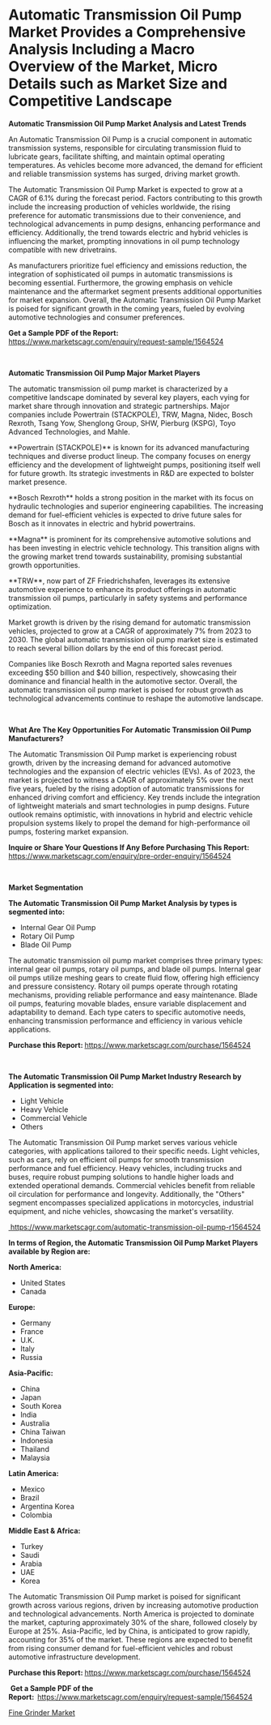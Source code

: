 <p><h1>Automatic Transmission Oil Pump Market Provides a Comprehensive Analysis Including a Macro Overview of the Market, Micro Details such as Market Size and Competitive Landscape</h1></p><p><strong>Automatic Transmission Oil Pump Market Analysis and Latest Trends</strong></p>
<p><p>An Automatic Transmission Oil Pump is a crucial component in automatic transmission systems, responsible for circulating transmission fluid to lubricate gears, facilitate shifting, and maintain optimal operating temperatures. As vehicles become more advanced, the demand for efficient and reliable transmission systems has surged, driving market growth.</p><p>The Automatic Transmission Oil Pump Market is expected to grow at a CAGR of 6.1% during the forecast period. Factors contributing to this growth include the increasing production of vehicles worldwide, the rising preference for automatic transmissions due to their convenience, and technological advancements in pump designs, enhancing performance and efficiency. Additionally, the trend towards electric and hybrid vehicles is influencing the market, prompting innovations in oil pump technology compatible with new drivetrains.</p><p>As manufacturers prioritize fuel efficiency and emissions reduction, the integration of sophisticated oil pumps in automatic transmissions is becoming essential. Furthermore, the growing emphasis on vehicle maintenance and the aftermarket segment presents additional opportunities for market expansion. Overall, the Automatic Transmission Oil Pump Market is poised for significant growth in the coming years, fueled by evolving automotive technologies and consumer preferences.</p></p>
<p><strong>Get a Sample PDF of the Report:&nbsp;</strong> <a href="https://www.marketscagr.com/enquiry/request-sample/1564524?utm_campaign=2796&utm_medium=2&utm_source=Github&utm_content=ia&utm_term=08042025&utm_id=automatic-transmission-oil-pump">https://www.marketscagr.com/enquiry/request-sample/1564524</a></p>
<p>&nbsp;</p>
<p><strong>Automatic Transmission Oil Pump Major Market Players</strong></p>
<p><p>The automatic transmission oil pump market is characterized by a competitive landscape dominated by several key players, each vying for market share through innovation and strategic partnerships. Major companies include Powertrain (STACKPOLE), TRW, Magna, Nidec, Bosch Rexroth, Tsang Yow, Shenglong Group, SHW, Pierburg (KSPG), Toyo Advanced Technologies, and Mahle.</p><p>**Powertrain (STACKPOLE)** is known for its advanced manufacturing techniques and diverse product lineup. The company focuses on energy efficiency and the development of lightweight pumps, positioning itself well for future growth. Its strategic investments in R&D are expected to bolster market presence.</p><p>**Bosch Rexroth** holds a strong position in the market with its focus on hydraulic technologies and superior engineering capabilities. The increasing demand for fuel-efficient vehicles is expected to drive future sales for Bosch as it innovates in electric and hybrid powertrains.</p><p>**Magna** is prominent for its comprehensive automotive solutions and has been investing in electric vehicle technology. This transition aligns with the growing market trend towards sustainability, promising substantial growth opportunities.</p><p>**TRW**, now part of ZF Friedrichshafen, leverages its extensive automotive experience to enhance its product offerings in automatic transmission oil pumps, particularly in safety systems and performance optimization.</p><p>Market growth is driven by the rising demand for automatic transmission vehicles, projected to grow at a CAGR of approximately 7% from 2023 to 2030. The global automatic transmission oil pump market size is estimated to reach several billion dollars by the end of this forecast period.</p><p>Companies like Bosch Rexroth and Magna reported sales revenues exceeding $50 billion and $40 billion, respectively, showcasing their dominance and financial health in the automotive sector. Overall, the automatic transmission oil pump market is poised for robust growth as technological advancements continue to reshape the automotive landscape.</p></p>
<p>&nbsp;</p>
<p><strong>What Are The Key Opportunities For Automatic Transmission Oil Pump Manufacturers?</strong></p>
<p><p>The Automatic Transmission Oil Pump market is experiencing robust growth, driven by the increasing demand for advanced automotive technologies and the expansion of electric vehicles (EVs). As of 2023, the market is projected to witness a CAGR of approximately 5% over the next five years, fueled by the rising adoption of automatic transmissions for enhanced driving comfort and efficiency. Key trends include the integration of lightweight materials and smart technologies in pump designs. Future outlook remains optimistic, with innovations in hybrid and electric vehicle propulsion systems likely to propel the demand for high-performance oil pumps, fostering market expansion.</p></p>
<p><strong>Inquire or Share Your Questions If Any Before Purchasing This Report:</strong> <a href="https://www.marketscagr.com/enquiry/pre-order-enquiry/1564524?utm_campaign=2796&utm_medium=2&utm_source=Github&utm_content=ia&utm_term=08042025&utm_id=automatic-transmission-oil-pump">https://www.marketscagr.com/enquiry/pre-order-enquiry/1564524</a></p>
<p>&nbsp;</p>
<p><strong>Market Segmentation</strong></p>
<p><strong>The Automatic Transmission Oil Pump Market Analysis by types is segmented into:</strong></p>
<p><ul><li>Internal Gear Oil Pump</li><li>Rotary Oil Pump</li><li>Blade Oil Pump</li></ul></p>
<p><p>The automatic transmission oil pump market comprises three primary types: internal gear oil pumps, rotary oil pumps, and blade oil pumps. Internal gear oil pumps utilize meshing gears to create fluid flow, offering high efficiency and pressure consistency. Rotary oil pumps operate through rotating mechanisms, providing reliable performance and easy maintenance. Blade oil pumps, featuring movable blades, ensure variable displacement and adaptability to demand. Each type caters to specific automotive needs, enhancing transmission performance and efficiency in various vehicle applications.</p></p>
<p><strong>Purchase this Report:&nbsp;</strong><a href="https://www.marketscagr.com/purchase/1564524?utm_campaign=2796&utm_medium=2&utm_source=Github&utm_content=ia&utm_term=08042025&utm_id=automatic-transmission-oil-pump">https://www.marketscagr.com/purchase/1564524</a></p>
<p>&nbsp;</p>
<p><strong>The Automatic Transmission Oil Pump Market Industry Research by Application is segmented into:</strong></p>
<p><ul><li>Light Vehicle</li><li>Heavy Vehicle</li><li>Commercial Vehicle</li><li>Others</li></ul></p>
<p><p>The Automatic Transmission Oil Pump market serves various vehicle categories, with applications tailored to their specific needs. Light vehicles, such as cars, rely on efficient oil pumps for smooth transmission performance and fuel efficiency. Heavy vehicles, including trucks and buses, require robust pumping solutions to handle higher loads and extended operational demands. Commercial vehicles benefit from reliable oil circulation for performance and longevity. Additionally, the "Others" segment encompasses specialized applications in motorcycles, industrial equipment, and niche vehicles, showcasing the market's versatility.</p></p>
<p><a href="https://www.marketscagr.com/automatic-transmission-oil-pump-r1564524?utm_campaign=2796&utm_medium=2&utm_source=Github&utm_content=ia&utm_term=08042025&utm_id=automatic-transmission-oil-pump">&nbsp;https://www.marketscagr.com/automatic-transmission-oil-pump-r1564524</a></p>
<p><strong>In terms of Region, the Automatic Transmission Oil Pump Market Players available by Region are:</strong></p>
<p>
    <p> <strong> North America: </strong>
        <ul>
            <li>United States</li>
            <li>Canada</li>
        </ul>
        </p> 
    <p> <strong> Europe: </strong>
        <ul>
            <li>Germany</li>
            <li>France</li>
            <li>U.K.</li>
            <li>Italy</li>
            <li>Russia</li>
        </ul>
        </p> 
    <p> <strong> Asia-Pacific: </strong>
        <ul>
            <li>China</li>
            <li>Japan</li>
            <li>South Korea</li>
            <li>India</li>
            <li>Australia</li>
            <li>China Taiwan</li>
            <li>Indonesia</li>
            <li>Thailand</li>
            <li>Malaysia</li>
        </ul>
        </p> 
    <p> <strong> Latin America: </strong>
        <ul>
            <li>Mexico</li>
            <li>Brazil</li>
            <li>Argentina Korea</li>
            <li>Colombia</li>
        </ul>
        </p> 
    <p> <strong> Middle East & Africa: </strong>
        <ul>
            <li>Turkey</li>
            <li>Saudi</li>
            <li>Arabia</li>
            <li>UAE</li>
            <li>Korea</li>
        </ul>
    </p>
    </p>
<p><p>The Automatic Transmission Oil Pump market is poised for significant growth across various regions, driven by increasing automotive production and technological advancements. North America is projected to dominate the market, capturing approximately 30% of the share, followed closely by Europe at 25%. Asia-Pacific, led by China, is anticipated to grow rapidly, accounting for 35% of the market. These regions are expected to benefit from rising consumer demand for fuel-efficient vehicles and robust automotive infrastructure development.</p></p>
<p><strong>Purchase this Report: </strong><a href="https://www.marketscagr.com/purchase/1564524?utm_campaign=2796&utm_medium=2&utm_source=Github&utm_content=ia&utm_term=08042025&utm_id=automatic-transmission-oil-pump">https://www.marketscagr.com/purchase/1564524</a></p>
<p>&nbsp;<strong>Get a Sample PDF of the Report:&nbsp;&nbsp;</strong><a href="https://www.marketscagr.com/enquiry/request-sample/1564524?utm_campaign=2796&utm_medium=2&utm_source=Github&utm_content=ia&utm_term=08042025&utm_id=automatic-transmission-oil-pump">https://www.marketscagr.com/enquiry/request-sample/1564524</a></p>
<p><strong></strong></p>
<p><p><a href="https://github.com/raffadongraffadong/Market-Research-Report-List-1/blob/main/fine-grinder-market.md?utm_campaign=2796&utm_medium=2&utm_source=Github&utm_content=ia&utm_term=08042025&utm_id=automatic-transmission-oil-pump">Fine Grinder Market</a></p></p>